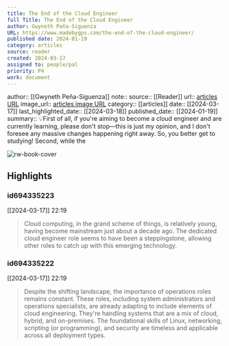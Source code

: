 ```yaml
---
title: The End of the Cloud Engineer
full Title: The End of the Cloud Engineer
author: Gwyneth Peña-Siguenza
URL: https://www.madebygps.com/the-end-of-the-cloud-engineer/
published date: 2024-01-19
category: articles
source: reader
created: 2024-03-17
assigned to: people/pal
priority: P4
work: document
---
```

author:: [[Gwyneth Peña-Siguenza]]
note:: 
source:: [[Reader]]
url:: [articles URL](https://www.madebygps.com/the-end-of-the-cloud-engineer/)
image_url:: [articles image URL](https://www.madebygps.com/favicon.png)
category:: [[articles]]
date:: [[2024-03-17]]
last_highlighted_date:: [[2024-03-18]]
published_date:: [[2024-01-19]]
summary:: 💡First of all, if you're aiming to become a cloud engineer and are currently learning, please don't stop—this is just my opinion, and I don't foresee any massive changes happening right away. So, you better get to studying! Second, while the

![rw-book-cover](https://www.madebygps.com/favicon.png)

## Highlights
### id694335223
[[2024-03-17]] 22:19
> Cloud computing, in the grand scheme of things, is relatively young, having become mainstream just about a decade ago. The dedicated cloud engineer role seems to have been a steppingstone, allowing other roles to catch up with this emerging technology.


### id694335222
[[2024-03-17]] 22:19
> Despite the shifting landscape, the importance of operations roles remains constant. These roles, including system administrators and operations specialists, are already adapting to include elements of cloud engineering. They're handling systems that are a mix of cloud, hybrid, and on-premises. The foundational skills of Linux, networking, scripting (or programming), and security are timeless and applicable across all deployment types.


